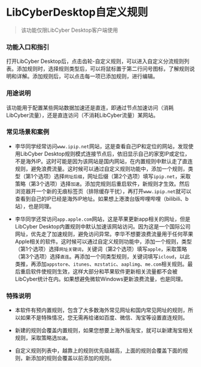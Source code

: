 # LibCyberDesktop自定义规则

> 该功能仅限LibCyber Desktop客户端使用

### 功能入口和指引

打开LibCyber Desktop后，点击齿轮-自定义规则，可以进入自定义分流规则列表。添加规则时，选择规则类型后，可以将鼠标置于第二行问号图标，了解规则说明和详解。添加规则后，可以点击每一项已添加规则，进行编辑。

### 用途说明

该功能用于配置某些网站数据加速还是直连，即通过节点加速访问（消耗LibCyber流量），还是直连访问（不消耗LibCyber流量）某网站。

### 常见场景和案例

- 李华同学经常访问`www.ipip.net`网站，这是查看自己IP和定位的网站，发现使用LibCyber Desktop规则模式连接节点后，依旧显示自己的家宽IP或定位，不是海外IP。这时可能是因为该网站是国内网站，在内置规则中默认走了直连规则，避免浪费流量。这时候可以通过自定义规则功能中，添加一个规则，类型（第1个选项）选择`网址后缀`，网址后缀（第2个选项）填写`ipip.net`，采取策略（第3个选项）选择`加速`。添加完规则后重启软件，新规则才生效。然后浏览器开一个新的无痕标签页（排除缓存干扰），再打开`www.ipip.net`就可以查看到自己的IP已经是海外IP地址。如果想上港澳台版哔哩哔哩（bilibili、b站），也是同理。

- 李华同学还常访问`app.apple.com`网站，这是苹果更新app相关的网址，但是LibCyber Desktop内置规则中默认加速该网站访问。因为这是一个国际公司网址，优先走了加速规则，避免访问异常。李华不想要浪费流量用于任何苹果Apple相关的软件。这时候可以通过自定义规则功能中，添加一个规则，类型（第1个选项）选择`网址关键词`，关键词（第2个选项）填写`apple`，采取策略（第3个选项）选择`直连`。再添加一个同类型规则，关键词填写`icloud`，以此类推，再添加`appstore`、`itunes`、`mzstatic`、`aaplimg`、`me.com`相关规则。最后重启软件使规则生效，这样大部分和苹果软件更新相关流量都不会被LibCyber统计在内。如果想避免微软Windows更新浪费流量，也是同理。

### 特殊说明

- 本软件有预内置规则，包含了大多数海外常见网址和国内常见网址的规则，所以如果不是特殊情况，您无需再给诸如百度、微信、淘宝等设置直连规则。

- 新建的规则会覆盖内置规则，如果您想要上海外版淘宝，就可以新建淘宝相关规则，采取策略选`加速`。

- 自定义规则列表中，越靠上的规则优先级越高，上面的规则会覆盖下面的规则，新添加的规则会覆盖以前添加的规则。
